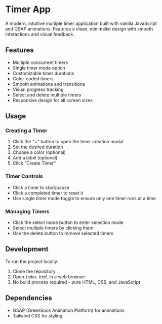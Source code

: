 # Timer App

A modern, intuitive multiple timer application built with vanilla JavaScript and GSAP animations. Features a clean, minimalist design with smooth interactions and visual feedback.

## Features

- Multiple concurrent timers
- Single timer mode option
- Customizable timer durations
- Color-coded timers
- Smooth animations and transitions
- Visual progress tracking
- Select and delete multiple timers
- Responsive design for all screen sizes

## Usage

### Creating a Timer
1. Click the "+" button to open the timer creation modal
2. Set the desired duration
3. Choose a color (optional)
4. Add a label (optional)
5. Click "Create Timer"

### Timer Controls
- Click a timer to start/pause
- Click a completed timer to reset it
- Use single timer mode toggle to ensure only one timer runs at a time

### Managing Timers
- Click the select mode button to enter selection mode
- Select multiple timers by clicking them
- Use the delete button to remove selected timers

## Development

To run the project locally:

1. Clone the repository
2. Open `index.html` in a web browser
3. No build process required - pure HTML, CSS, and JavaScript

## Dependencies

- GSAP (GreenSock Animation Platform) for animations
- Tailwind CSS for styling
